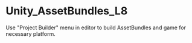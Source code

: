 # Unity_AssetBundles_L8

Use "Project Builder" menu in editor to build AssetBundles and game for necessary platform.

